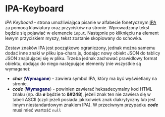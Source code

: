 # IPA-Keyboard
<i>IPA Keyboard</i> - strona umożliwiająca pisanie w alfabecie fonetycznym <a href="https://pl.wikipedia.org/wiki/Mi%C4%99dzynarodowy_alfabet_fonetyczny">IPA</a> za pomocą klawiatury oraz przycisków na stronie. Wprowadzony tekst będzie się pojawiać w elemencie <code>input</code>. Następnie po kliknięciu na element lewym przyciskiem myszy, tekst zostanie skopiowany do schowka.<br>

Zestaw znaków IPA jest początkowo ograniczony, jednak można samemu dodać inne znaki w pliku <file>ipa-chars.js</file>, dodając nowy obiekt JSON do tablicy JSON znajdującej się w pliku. Trzeba jednak zachować prawidłowy format obiektu, dodając do niego następujące elementy (nie wszystkie są wymagane):
<ul>
<li><i><b>char</b></i> (<b><span style="color:#000055;">Wymagane</span></b>) - zawiera symbol IPA, który ma być wyświetlany na stronie. 
<li><i><b>code</b></i> (<b><span style="color:#000055;">Wymagane</span></b>) - powinien zawierać heksadecymalny kod HTML znaku (np. dla <b>ø</b> będzie to <b>&#38#248</b>), jeżeli znak ten nie zawiera się w tabeli ASCII (czyli jeżeli posiada jakikolwiek znak diakrytyczny lub jest innym niestandardowym znakiem IPA). W przeciwnym przypadku <i><b>code</b></i> musi mieć wartość <code>null</code></li>
</ul>
